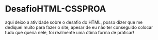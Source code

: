 # DesafioHTML-CSSPROA

aqui deixo a atividade sobre o desafio do HTML, posso dizer que me dediquei muito para fazer o site, apesar de eu não ter conseguido colocar tudo que queria nele, foi realmente uma ótima forma de praticar!
